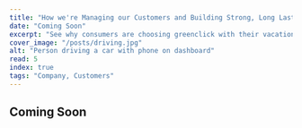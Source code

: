 ```yaml
---
title: "How we're Managing our Customers and Building Strong, Long Lasting Relationships"
date: "Coming Soon"
excerpt: "See why consumers are choosing greenclick with their vacation car rentals for it's convenience, quality and more."
cover_image: "/posts/driving.jpg"
alt: "Person driving a car with phone on dashboard"
read: 5
index: true
tags: "Company, Customers"
---
```


## Coming Soon


